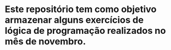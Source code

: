 # Este repositório tem como objetivo armazenar alguns exercícios de lógica de programação realizados no mês de novembro.
